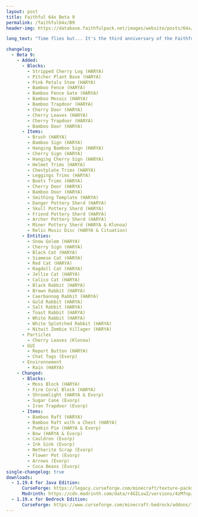 ```yaml
---
layout: post
title: Faithful 64x Beta 9
permalink: /faithful64x/B9
header-img: https://database.faithfulpack.net/images/website/posts/64x/B9.jpg

long_text: "Time flies but... It's the third anniversary of the Faithful 64x! THANK YOU for your continued support! Like every year, I've prepared an exceptional update. On the program: new textures for 1.20, quality improvements for some, but above all, the cats are finished. Thanks again to all our players, and see you in October!"

changelog:
  - Beta 9:
    - Added:
      - Blocks:
        - Stripped Cherry Log (HARYA)
        - Pitcher Plant Base (HARYA)
        - Pink Petals Stem (HARYA)
        - Bamboo Fence (HARYA)
        - Bamboo Fence Gate (HARYA)
        - Bamboo Mosaic (HARYA)
        - Bamboo Trapdoor (HARYA)
        - Cherry Door (HARYA)
        - Cherry Leaves (HARYA)
        - Cherry Trapdoor (HARYA)
        - Bamboo Door (HARYA)
      - Items:
        - Brush (HARYA)
        - Bamboo Sign (HARYA)
        - Hanging Bamboo Sign (HARYA)
        - Cherry Sign (HARYA)
        - Hanging Cherry Sign (HARYA)
        - Helmet Trims (HARYA)
        - Chestplate Trims (HARYA)
        - Leggings Trims (HARYA)
        - Boots Trims (HARYA)
        - Cherry Door (HARYA)
        - Bamboo Door (HARYA)
        - Smithing Template (HARYA)
        - Danger Pottery Sherd (HARYA)
        - Skull Pottery Sherd (HARYA)
        - Friend Pottery Sherd (HARYA)
        - Archer Pottery Sherd (HARYA)
        - Miner Pottery Sherd (HARYA & Klonoa)
        - Relic Music Disc (HARYA & Cituation)
      - Entities:
        - Snow Golem (HARYA)
        - Cherry Sign (HARYA)
        - Black Cat (HARYA)
        - Siamese Cat (HARYA)
        - Red Cat (HARYA)
        - Ragdoll Cat (HARYA)
        - Jellie Cat (HARYA)
        - Calico Cat (HARYA)
        - Black Rabbit (HARYA)
        - Brown Rabbit (HARYA)
        - Caerbannog Rabbit (HARYA)
        - Gold Rabbit (HARYA)
        - Salt Rabbit (HARYA)
        - Toast Rabbit (HARYA)
        - White Rabbit (HARYA)
        - White Splotched Rabbit (HARYA)
        - Nitwit Zombie Villager (HARYA)
      - Particles
        - Cherry Leaves (Klonoa)
      - GUI
        - Report Button (HARYA)
        - Chat Tags (Evorp)
      - Environnement
        - Rain (HARYA)
    - Changed:
      - Blocks:
        - Moss Block (HARYA)
        - Fire Coral Block (HARYA)
        - Shroomlight (HARYA & Evorp)
        - Sugar Cane (Evorp)
        - Iron Trapdoor (Evorp)
      - Items:
        - Bamboo Raft (HARYA)
        - Bamboo Raft with a Chest (HARYA)
        - Pumkin Pie (HARYA & Evorp)
        - Bow (HARYA & Evorp)
        - Cauldron (Evorp)
        - Ink Sink (Evorp)
        - Netherite Scrap (Evorp)
        - Flower Pot (Evorp)
        - Arrows (Evorp)
        - Coca Beans (Evorp)
single-changelog: true
downloads:
  - 1.19.4 for Java Edition:
      CurseForge: https://legacy.curseforge.com/minecraft/texture-packs/faithful-64x/download/4499295
      Modrinth: https://cdn.modrinth.com/data/r4GILswZ/versions/4zMfnpJN/Faithful%2064x%20-%20Beta%208.zip
  - 1.19.x for Bedrock Edition:
      CurseForge: https://www.curseforge.com/minecraft-bedrock/addons/faithful-64x-bedrock/download/4499616
---
```

